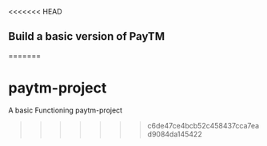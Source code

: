 <<<<<<< HEAD

## Build a basic version of PayTM
=======
# paytm-project
A basic Functioning paytm-project
>>>>>>> c6de47ce4bcb52c458437cca7ead9084da145422
